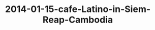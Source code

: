 ---
layout: blog
title: 2014-01-15-cafe-Latino-in-Siem-Reap-Cambodia
category: blog
lat: 13.35464
lng: 103.85457
image: https://s3-us-west-2.amazonaws.com/travels2013/2014-01-15 03:06:32 PST.jpg
observation: 20140115030632PST
---